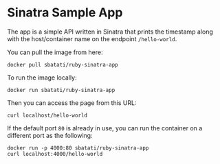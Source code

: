 # Sinatra Sample App

The app is a simple API written in Sinatra that prints the timestamp along with the host/container name on the endpoint `/hello-world`.

You can pull the image from here:

```
docker pull sbatati/ruby-sinatra-app
```
To run the image locally:
```
docker run sbatati/ruby-sinatra-app
```

Then you can access the page from this URL:
```
curl localhost/hello-world
```
If the default port `80` is already in use, you can run the container on a different port as the following:
```
docker run -p 4000:80 sbatati/ruby-sinatra-app
curl localhost:4000/hello-world
```
